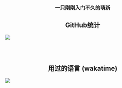 <!---
xzadudu179/xzadudu179 is a ✨ special ✨ repository because its `README.md` (this file) appears on your GitHub profile.
You can click the Preview link to take a look at your changes.
--->
<h3 align="center"> 一只刚刚入门不久的萌新 </h3> 
<h2 align="center" class="info"> GitHub统计 </h2>
<a href="#">
  <img align="center" src="https://github-readme-stats.vercel.app/api?username=xzadudu179&bg_color=00000000&show_icons=true&border_radius=5&border_color=77abea&text_color=dedede&rank_icon=github&title_color=5585fe&ring_color=5585fe" />
  <p>
    
  </p>
</a>
<br><br>
<h2 align="center">用过的语言 (wakatime)</h2>
<a href="https://wakatime.com/@xzadudu179">
  <img align="center" src="https://github-readme-stats.vercel.app/api/wakatime?username=@xzadudu179&bg_color=00000000&border_color=77abea&text_color=dedede&title_color=dedede&layout=compact" />
  <p>
    
  </p>
</a>
